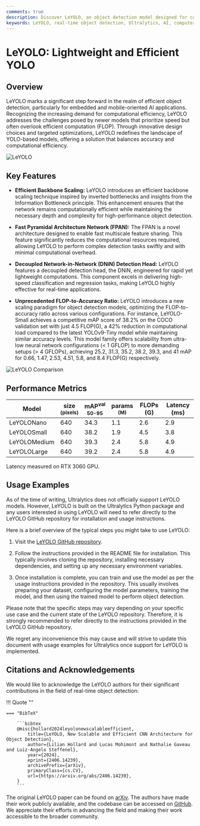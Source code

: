 ```yaml
---
comments: true
description: Discover LeYOLO, an object detection model designed for computational efficiency with innovations like efficient backbone scaling, FPAN, and DNiN detection head.
keywords: LeYOLO, real-time object detection, Ultralytics, AI, computer vision, model training, object detector
---
```


# LeYOLO: Lightweight and Efficient YOLO

## Overview

LeYOLO marks a significant step forward in the realm of efficient object detection, particularly for embedded and mobile-oriented AI applications. Recognizing the increasing demand for computational efficiency, LeYOLO addresses the challenges posed by newer models that prioritize speed but often overlook efficient computation (FLOP). Through innovative design choices and targeted optimizations, LeYOLO redefines the landscape of YOLO-based models, offering a solution that balances accuracy and computational efficiency.

![LeYOLO](https://github.com/user-attachments/assets/52b2d9b8-d74f-400a-925c-98881bdc8cba)

## Key Features

- **Efficient Backbone Scaling:** LeYOLO introduces an efficient backbone scaling technique inspired by inverted bottlenecks and insights from the Information Bottleneck principle. This enhancement ensures that the network remains computationally efficient while maintaining the necessary depth and complexity for high-performance object detection.

- **Fast Pyramidal Architecture Network (FPAN):** The FPAN is a novel architecture designed to enable fast multiscale feature sharing. This feature significantly reduces the computational resources required, allowing LeYOLO to perform complex detection tasks swiftly and with minimal computational overhead.

- **Decoupled Network-in-Network (DNiN) Detection Head:** LeYOLO features a decoupled detection head, the DNiN, engineered for rapid yet lightweight computations. This component excels in delivering high-speed classification and regression tasks, making LeYOLO highly effective for real-time applications.

- **Unprecedented FLOP-to-Accuracy Ratio:** LeYOLO introduces a new scaling paradigm for object detection models, optimizing the FLOP-to-accuracy ratio across various configurations. For instance, LeYOLO-Small achieves a competitive mAP score of 38.2% on the COCO validation set with just 4.5 FLOP(G), a 42% reduction in computational load compared to the latest YOLOv9-Tiny model while maintaining similar accuracy levels. This model family offers scalability from ultra-low neural network configurations (< 1 GFLOP) to more demanding setups (> 4 GFLOPs), achieving 25.2, 31.3, 35.2, 38.2, 39.3, and 41 mAP for 0.66, 1.47, 2.53, 4.51, 5.8, and 8.4 FLOP(G) respectively.

![LeYOLO Comparison](https://github.com/user-attachments/assets/f7faf438-4488-4cd9-8bde-f0d4aae7ea4f)

## Performance Metrics

| Model        | size<br><sup>(pixels) | mAP<sup>val<br>50-95 | params<br><sup>(M) | FLOPs (G) | Latency (ms) |
| ------------ | --------------------- | -------------------- | ------------------ | --------- | ------------ |
| LeYOLONano   | 640                   | 34.3                 | 1.1                | 2.6       | 2.9          |
| LeYOLOSmall  | 640                   | 38.2                 | 1.9                | 4.5       | 3.8          |
| LeYOLOMedium | 640                   | 39.3                 | 2.4                | 5.8       | 4.9          |
| LeYOLOLarge  | 640                   | 39.2                 | 2.4                | 5.8       | 4.9          |

Latency measured on RTX 3060 GPU.

## Usage Examples

As of the time of writing, Ultralytics does not officially support LeYOLO models. However, LeYOLO is built on the Ultralytics Python package and any users interested in using LeYOLO will need to refer directly to the LeYOLO GitHub repository for installation and usage instructions.

Here is a brief overview of the typical steps you might take to use LeYOLO:

1. Visit the [LeYOLO GitHub repository](https://github.com/LilianHollard/LeYOLO).

2. Follow the instructions provided in the README file for installation. This typically involves cloning the repository, installing necessary dependencies, and setting up any necessary environment variables.

3. Once installation is complete, you can train and use the model as per the usage instructions provided in the repository. This usually involves preparing your dataset, configuring the model parameters, training the model, and then using the trained model to perform object detection.

Please note that the specific steps may vary depending on your specific use case and the current state of the LeYOLO repository. Therefore, it is strongly recommended to refer directly to the instructions provided in the LeYOLO GitHub repository.

We regret any inconvenience this may cause and will strive to update this document with usage examples for Ultralytics once support for LeYOLO is implemented.

## Citations and Acknowledgements

We would like to acknowledge the LeYOLO authors for their significant contributions in the field of real-time object detection:

!!! Quote ""

    === "BibTeX"

        ```bibtex
        @misc{hollard2024leyolonewscalableefficient,
            title={LeYOLO, New Scalable and Efficient CNN Architecture for Object Detection},
            author={Lilian Hollard and Lucas Mohimont and Nathalie Gaveau and Luiz-Angelo Steffenel},
            year={2024},
            eprint={2406.14239},
            archivePrefix={arXiv},
            primaryClass={cs.CV},
            url={https://arxiv.org/abs/2406.14239},
        }
        ```

The original LeYOLO paper can be found on [arXiv](https://arxiv.org/abs/2406.14239). The authors have made their work publicly available, and the codebase can be accessed on [GitHub](https://github.com/LilianHollard/LeYOLO). We appreciate their efforts in advancing the field and making their work accessible to the broader community.
